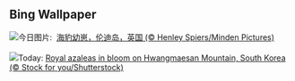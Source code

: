 ## Bing Wallpaper
![](https://www.bing.com/th?id=OHR.SealLaughing_ZH-CN5809094643_UHD.jpg&w=1000)今日图片: &nbsp;[海豹幼崽，伦迪岛，英国 (© Henley Spiers/Minden Pictures)](https://www.bing.com/th?id=OHR.SealLaughing_ZH-CN5809094643_UHD.jpg)
<br><br/>
![](https://www.bing.com/th?id=OHR.HwangmaesanAzaleas_EN-US0649441292_UHD.jpg&w=1000)Today: [Royal azaleas in bloom on Hwangmaesan Mountain, South Korea (© Stock for you/Shutterstock)](https://www.bing.com/th?id=OHR.HwangmaesanAzaleas_EN-US0649441292_UHD.jpg)
<br><br/>

